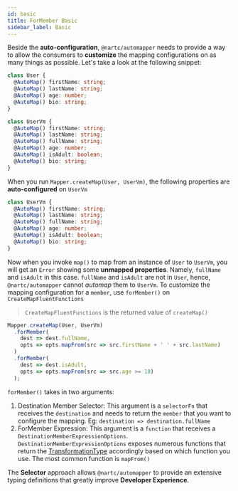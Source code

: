 ```yaml
---
id: basic
title: ForMember Basic
sidebar_label: Basic
---
```


Beside the **auto-configuration**, `@nartc/automapper` needs to provide a way to allow the consumers to **customize** the mapping configurations on as many things as possible.
Let's take a look at the following snippet:

```typescript
class User {
  @AutoMap() firstName: string;
  @AutoMap() lastName: string;
  @AutoMap() age: number;
  @AutoMap() bio: string;
}

class UserVm {
  @AutoMap() firstName: string;
  @AutoMap() lastName: string;
  @AutoMap() fullName: string;
  @AutoMap() age: number;
  @AutoMap() isAdult: boolean;
  @AutoMap() bio: string;
}
```

When you run `Mapper.createMap(User, UserVm)`, the following properties are **auto-configured** on `UserVm`

```typescript {2,3,5,7}
class UserVm {
  @AutoMap() firstName: string;
  @AutoMap() lastName: string;
  @AutoMap() fullName: string;
  @AutoMap() age: number;
  @AutoMap() isAdult: boolean;
  @AutoMap() bio: string;
}
```

Now when you invoke `map()` to map from an instance of `User` to `UserVm`, you will get an `Error` showing some **unmapped properties**. Namely, `fullName` and `isAdult` in this case.
`fullName` and `isAdult` are not in `User`, hence, `@nartc/automapper` cannot _automap_ them to `UserVm`. To customize the mapping configuration for a `member`, use `forMember()` on `CreateMapFluentFunctions`

> `CreateMapFluentFunctions` is the returned value of `createMap()`

```typescript
Mapper.createMap(User, UserVm)
  .forMember(
    dest => dest.fullName,
    opts => opts.mapFrom(src => src.firstName + ' ' + src.lastName)
  )
  .forMember(
    dest => dest.isAdult,
    opts => opts.mapFrom(src => src.age >= 18)
  );
```

`forMember()` takes in two arguments:

1. Destination Member Selector: This argument is a `selectorFn` that receives the `destination` and needs to return the `member` that you want to configure the mapping. Eg: `destination => destination.fullName`
2. ForMember Expression: This argument is a `function` that receives a `DestinationMemberExpressionOptions`. `DestinationMemberExpressionOptions` exposes numerous functions that return the [TransformationType](../../../guides/basic-concept.md#mappingtransformation) accordingly based on which function you use.
   The most common function is `mapFrom()`

The **Selector** approach allows `@nartc/automapper` to provide an extensive typing definitions that greatly improve **Developer Experience**.

